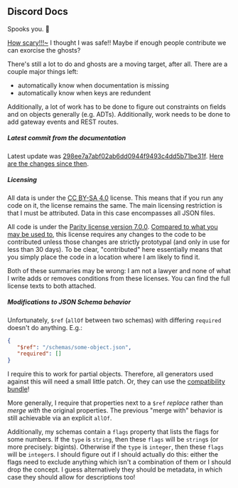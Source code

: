 ## Discord Docs

Spooks you. 👻

[How scary!!!~](https://docs.helvetica.moe) I thought I was safe!! Maybe if
enough people contribute we can exorcise the ghosts?

There's still a lot to do and ghosts are a moving target, after all. There are a
couple major things left:

- automatically know when documentation is missing
- automatically know when keys are redundent

Additionally, a lot of work has to be done to figure out constraints on fields
and on objects generally (e.g. ADTs). Additionally, work needs to be done to add
gateway events and REST routes.

##### Latest commit from the documentation

Latest update was
[298ee7a7abf02ab6dd0944f9493c4dd5b71be31f](https://github.com/discord/discord-api-docs/commit/298ee7a7abf02ab6dd0944f9493c4dd5b71be31f).
[Here are the changes since then](https://github.com/discord/discord-api-docs/compare/298ee7a7abf02ab6dd0944f9493c4dd5b71be31f..main).

##### Licensing

All data is under the
[CC BY-SA 4.0](https://creativecommons.org/licenses/by-sa/4.0/) license. This
means that if you run any code on it, the license remains the same. The main
licensing restriction is that I must be attributed. Data in this case
encompasses all JSON files.

All code is under the
[Parity license version 7.0.0](https://paritylicense.com/versions/7.0.0).
[Compared to what you may be used to](https://github.com/licensezero/parity-public-license#comparing),
this license requires any changes to the code to be contributed unless those
changes are strictly prototypal (and only in use for less than 30 days). To be
clear, "contributed" here essentially means that you simply place the code in a
location where I am likely to find it.

Both of these summaries may be wrong: I am not a lawyer and none of what I write
adds or removes conditions from these licenses. You can find the full license
texts to both attached.

##### Modifications to JSON Schema behavior

Unfortunately, `$ref` (`allOf` between two schemas) with differing `required`
doesn't do anything. E.g.:

```json
{
   "$ref": "/schemas/some-object.json",
   "required": []
}
```

I require this to work for partial objects. Therefore, all generators used
against this will need a small little patch. Or, they can use the
[compatibility bundle](https://docs.helvetica.moe/bundle.compat.json)!

More generally, I require that properties next to a `$ref` _replace_ rather than
_merge with_ the original properties. The previous "merge with" behavior is
still achievable via an explicit `allOf`.

Additionally, my schemas contain a `flags` property that lists the flags for
some numbers. If the `type` is `string`, then these `flags` will be `string`s
(or more precisely: bigints). Otherwise if the `type` is `integer`, then these
`flags` will be `integer`s. I should figure out if I should actually do this:
either the flags need to exclude anything which isn't a combination of them or I
should drop the concept. I guess alternatively they should be metadata, in which
case they should allow for descriptions too!
